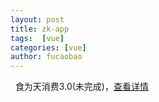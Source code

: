 ```yaml
---
layout: post
title: zk-app
tags:  [vue]
categories: [vue]
author: fucaobao
---
```

&nbsp;
    食为天消费3.0(未完成)，[查看详情](/demo/zk/index.html)
